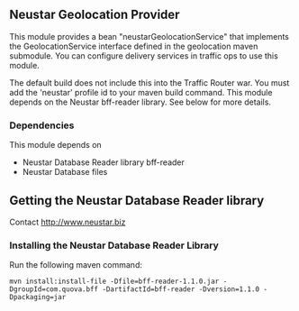 <!--
    Licensed to the Apache Software Foundation (ASF) under one
    or more contributor license agreements.  See the NOTICE file
    distributed with this work for additional information
    regarding copyright ownership.  The ASF licenses this file
    to you under the Apache License, Version 2.0 (the
    "License"); you may not use this file except in compliance
    with the License.  You may obtain a copy of the License at

      http://www.apache.org/licenses/LICENSE-2.0

    Unless required by applicable law or agreed to in writing,
    software distributed under the License is distributed on an
    "AS IS" BASIS, WITHOUT WARRANTIES OR CONDITIONS OF ANY
    KIND, either express or implied.  See the License for the
    specific language governing permissions and limitations
    under the License.
-->

## Neustar Geolocation Provider

This module provides a bean "neustarGeolocationService" that implements the GeolocationService interface defined in the
geolocation maven submodule. You can configure delivery services in traffic ops to use this module.

The default build does not include this into the Traffic Router war. You must add the 'neustar' profile id to your maven
build command. This module depends on the Neustar bff-reader library. See below for more details.

### Dependencies

This module depends on

* Neustar Database Reader library bff-reader
* Neustar Database files

## Getting the Neustar Database Reader library

Contact http://www.neustar.biz

### Installing the Neustar Database Reader Library

Run the following maven command:

`mvn install:install-file -Dfile=bff-reader-1.1.0.jar -DgroupId=com.quova.bff -DartifactId=bff-reader -Dversion=1.1.0 -Dpackaging=jar`


